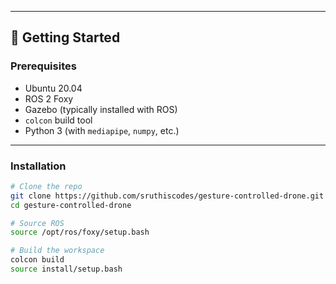 
---

## 🚀 Getting Started

### Prerequisites

- Ubuntu 20.04
- ROS 2 Foxy
- Gazebo (typically installed with ROS)
- `colcon` build tool
- Python 3 (with `mediapipe`, `numpy`, etc.)

---

### Installation

```bash
# Clone the repo
git clone https://github.com/sruthiscodes/gesture-controlled-drone.git
cd gesture-controlled-drone

# Source ROS
source /opt/ros/foxy/setup.bash

# Build the workspace
colcon build
source install/setup.bash
